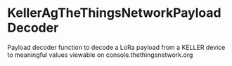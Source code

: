 # KellerAgTheThingsNetworkPayloadDecoder
Payload decoder function to decode a LoRa payload from a KELLER device to meaningful values viewable on console.thethingsnetwork.org
